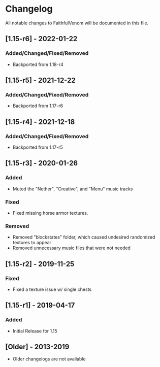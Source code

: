 # Changelog
All notable changes to FaithfulVenom will be documented in this file.

## [1.15-r6] - 2022-01-22
### Added/Changed/Fixed/Removed
- Backported from 1.18-r4

## [1.15-r5] - 2021-12-22
### Added/Changed/Fixed/Removed
- Backported from 1.17-r6

## [1.15-r4] - 2021-12-18
### Added/Changed/Fixed/Removed
- Backported from 1.17-r5

## [1.15-r3] - 2020-01-26
### Added
- Muted the "Nether", "Creative", and "Menu" music tracks

### Fixed
- Fixed missing horse armor textures.

### Removed
- Removed "blockstates" folder, which caused undesired randomized textures to appear
- Removed unnecessary music files that were not needed

## [1.15-r2] - 2019-11-25
### Fixed
- Fixed a texture issue w/ single chests

## [1.15-r1] - 2019-04-17
### Added
- Initial Release for 1.15

## [Older] - 2013-2019
- Older changelogs are not available
